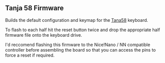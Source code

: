 ## Tanja 58 Firmware

Builds the default configuration and keymap for the [Tana58](https://github.com/SDodding/tana58) keyboard.

To flash to each half hit the reset button twice and drop the appropriate half firmware file onto the keyboard drive.

I'd reccomend flashing this firmware to the Nice!Nano / NN compatible controller before assembling the board so that you can access the pins to force a reset if required.
